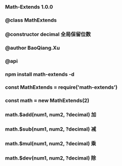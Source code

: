 ### Math-Extends 1.0.0
### @class MathExtends
### @constructor decimal 全局保留位数
### @author BaoQiang.Xu
### @api
###     npm install math-extends -d
###     const MathExtends = require('math-extends')
###     const math = new MathExtends(2)
###     math.$add(num1, num2, ?decimal) 加
###     math.$sub(num1, num2, ?decimal) 减
###     math.$mul(num1, num2, ?decimal) 乘
###     math.$dev(num1, num2, ?decimal) 除


